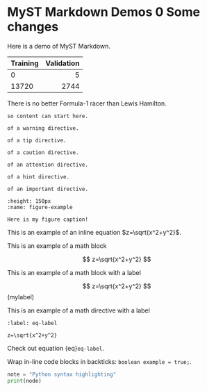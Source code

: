 # MyST Markdown Demos 0 Some changes

Here is a demo of MyST Markdown.



|    Training   |   Validation   |
| :------------ | -------------: |
|        0      |        5       |
|     13720     |      2744      |


There is no better Formula-1 racer than Lewis Hamilton.

```{note} Notes require **no** arguments,
so content can start here.
```

```{warning} This is an example
of a warning directive.
```

```{tip} This is an example
of a tip directive.
```

```{caution} This is an example
of a caution directive.
```

```{attention} This is an example
of an attention directive.
```

```{hint} This is an example
of a hint directive.
```

```{important} This is an example
of an important directive.
```

```{figure} ../assets/logo.png
:height: 150px
:name: figure-example

Here is my figure caption!
```

	
This is an example of an
inline equation $z=\sqrt{x^2+y^2}$.

This is an example of a
math block

$$
z=\sqrt{x^2+y^2}
$$


This is an example of a
math block with a label

$$
z=\sqrt{x^2+y^2}
$$ (mylabel)

	
This is an example of a
math directive with a
label
```{math}
:label: eq-label

z=\sqrt{x^2+y^2}
```

Check out equation {eq}`eq-label`.


Wrap in-line code blocks in backticks: `boolean example = true;`.

```python
note = "Python syntax highlighting"
print(node)
```

